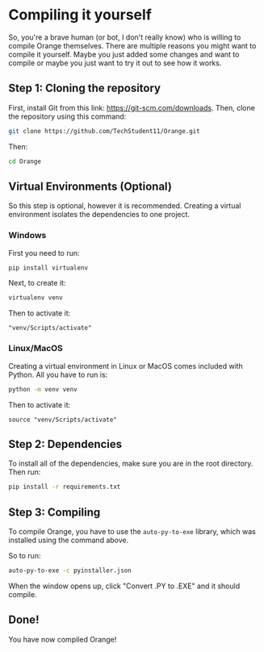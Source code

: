 # Compiling it yourself
So, you're a brave human (or bot, I don't really know) who is willing to compile Orange themselves. There are multiple reasons you might want to compile it yourself. Maybe you just added some changes and want to compile or maybe you just want to try it out to see how it works.

## Step 1: Cloning the repository
First, install Git from this link: https://git-scm.com/downloads. Then, clone the repository using this command:
```bash
git clone https://github.com/TechStudent11/Orange.git
```

Then:
```bash
cd Orange
```

## Virtual Environments (Optional)
So this step is optional, however it is recommended. Creating a virtual environment isolates the dependencies to one project.

### Windows
First you need to run:
```bash
pip install virtualenv
```
Next, to create it:
```bash
virtualenv venv
```

Then to activate it:
```
"venv/Scripts/activate"
```

### Linux/MacOS
Creating a virtual environment in Linux or MacOS comes included with Python. All  you have to run is:
```bash
python -m venv venv
```

Then to activate it:
```
source "venv/Scripts/activate"
```

## Step 2: Dependencies
To install all of the dependencies, make sure you are in the root directory. Then run:
```bash
pip install -r requirements.txt
```

## Step 3: Compiling
To compile Orange, you have to use the `auto-py-to-exe` library, which was installed using the command above.

So to run:
```bash
auto-py-to-exe -c pyinstaller.json
```

When the window opens up, click "Convert .PY to .EXE" and it should compile.

## Done!
You have now compiled Orange!
